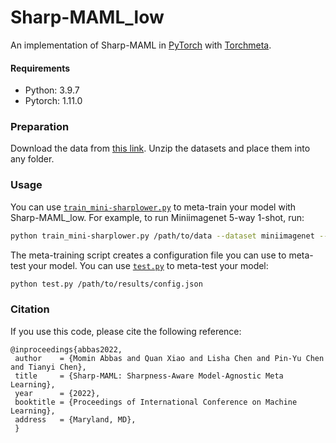 # Sharp-MAML_low

An implementation of Sharp-MAML in [PyTorch](https://pytorch.org/) with [Torchmeta](https://github.com/tristandeleu/pytorch-meta).

#### Requirements
* Python: 3.9.7
* Pytorch: 1.11.0

### Preparation
Download the data from [this link](https://drive.google.com/drive/folders/1OT8mNSKoTvhgT3dE1g545LrPuUjLVcfJ?usp=sharing). Unzip the datasets and place them into any folder.

### Usage
You can use [`train_mini-sharplower.py`](train_mini-sharplower.py) to meta-train your model with Sharp-MAML_low. For example, to run Miniimagenet 5-way 1-shot, run:
```bash
python train_mini-sharplower.py /path/to/data --dataset miniimagenet --num-ways 5 --num-shots 1 --use-cuda --step-size 0.1 --batch-size 4 --num-workers 8 --num-epochs 600 --output-folder /path/to/results --num-steps 5 --alpha 0.0005
```
The meta-training script creates a configuration file you can use to meta-test your model. You can use [`test.py`](test.py) to meta-test your model:
```bash
python test.py /path/to/results/config.json
```

### Citation
If you use this code, please cite the following reference:
```
@inproceedings{abbas2022,
 author    = {Momin Abbas and Quan Xiao and Lisha Chen and Pin-Yu Chen and Tianyi Chen},
 title     = {Sharp-MAML: Sharpness-Aware Model-Agnostic Meta Learning},
 year      = {2022},
 booktitle = {Proceedings of International Conference on Machine Learning},
 address   = {Maryland, MD},
 }
